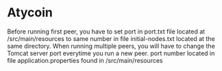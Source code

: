 # Atycoin

Before running first peer, you have to set port in port.txt file
located at /src/main/resources to same number in file initial-nodes.txt 
located at the same directory.
When running multiple peers, you will have to change the Tomcat server 
port everytime you run a new peer. port number located in file application.properties
found in /src/main/resources 
